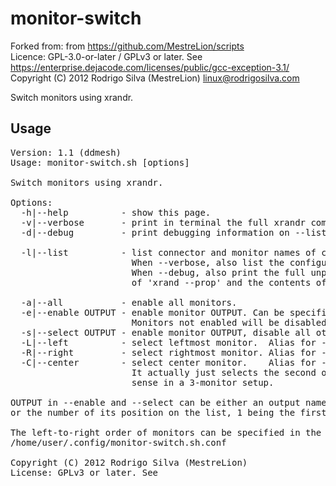 # monitor-switch

Forked from: from https://github.com/MestreLion/scripts<br/>
Licence: GPL-3.0-or-later / GPLv3 or later. See <https://enterprise.dejacode.com/licenses/public/gcc-exception-3.1/><br/>
Copyright (C) 2012 Rodrigo Silva (MestreLion) <linux@rodrigosilva.com><br/>

Switch monitors using xrandr.

## Usage
<pre>
Version: 1.1 (ddmesh)
Usage: monitor-switch.sh [options]

Switch monitors using xrandr.

Options:
  -h|--help          - show this page.
  -v|--verbose       - print in terminal the full xrandr command executed.
  -d|--debug         - print debugging information on --list. Implies --verbose.

  -l|--list          - list connector and monitor names of connected outputs.
                       When --verbose, also list the configured monitors.
                       When --debug, also print the full unparsed output
                       of 'xrand --prop' and the contents of the config file.

  -a|--all           - enable all monitors.
  -e|--enable OUTPUT - enable monitor OUTPUT. Can be specified multiple times.
                       Monitors not enabled will be disabled.
  -s|--select OUTPUT - enable monitor OUTPUT, disable all others.
  -L|--left          - select leftmost monitor.  Alias for --select eDP-1
  -R|--right         - select rightmost monitor. Alias for --select DP-1-3
  -C|--center        - select center monitor.    Alias for --select DP-1-1
                       It actually just selects the second one, so this just makes
                       sense in a 3-monitor setup.

OUTPUT in --enable and --select can be either an output name, as given by --list,
or the number of its position on the list, 1 being the first output.

The left-to-right order of monitors can be specified in the configuration file:
/home/user/.config/monitor-switch.sh.conf

Copyright (C) 2012 Rodrigo Silva (MestreLion) <linux@rodrigosilva.com>
License: GPLv3 or later. See <http://www.gnu.org/licenses/gpl.html>
</pre>



